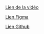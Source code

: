 [Lien de la vidéo](https://youtu.be/1d5s2kBIohQ)

[Lien Figma](https://www.figma.com/file/ZGNn9kRj2s3wi6vR95Yqka/ReTWITT?type=design&node-id=201%3A2&t=yNhCi1ptzFLND6se-1)

[Lien Github](https://github.com/MarquesThomasRestart/retwitt)
